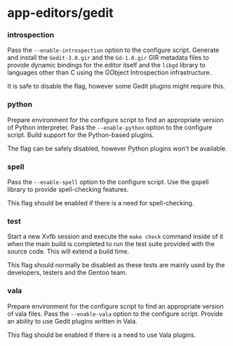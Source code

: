 # app-editors/gedit

### introspection
Pass the `--enable-introspection` option to the configure script. Generate and install the `Gedit-3.0.gir` and the `Gd-1.0.gir` GIR metadata files to provide dynamic bindings for the editor itself and the `libgd` library to languages other than C using the GObject Introspection infrastructure.

It is safe to disable the flag, however some Gedit plugins might require this.

### python
Prepare environment for the configure script to find an appropriate version of Python interpreter. Pass the `--enable-python` option to the configure script. Build support for the Python-based plugins.

The flag can be safely disabled, however Python plugins won't be available.

### spell
Pass the `--enable-spell` option to the configure script. Use the gspell library to provide spell-checking features.

This flag should be enabled if there is a need for spell-checking.

### test
Start a new Xvfb session and execute the `make check` command inside of it when the main build is completed to run the test suite provided with the source code. This will extend a build time.

This flag should normally be disabled as these tests are mainly used by the developers, testers and the Gentoo team.

### vala
Prepare environment for the configure script to find an appropriate version of vala files. Pass the `--enable-vala` option to the configure script. Provide an ability to use Gedit plugins written in Vala.

This flag should be enabled if there is a need to use Vala plugins.
